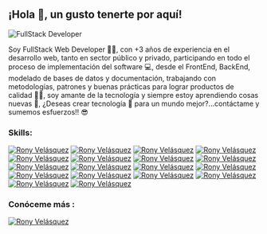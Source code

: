 ##  ¡Hola 👋, un gusto tenerte por aquí!

<img src="https://media-exp1.licdn.com/dms/image/C4E16AQF_-vwA8ZnQug/profile-displaybackgroundimage-shrink_200_800/0/1659232197849?e=1667433600&v=beta&t=rTS9GazGFzqE2wJID_fynTRCSXZIfD3lhvdQj3qsCp8" alt="FullStack Developer" heigth="200" whidth="200">

Soy FullStack Web Developer 👨‍💻, con +3 años de experiencia en el desarrollo web, tanto en sector público y privado, participando en todo el proceso de implementación del software 💻, desde el FrontEnd, BackEnd, modelado de bases de datos y documentación, trabajando con metodologías, patrones y buenas prácticas para lograr productos de calidad 💪🏼, soy amante de la tecnología y siempre estoy aprendiendo cosas nuevas 💖, ¿Deseas crear tecnología 🚀 para un mundo mejor?...contáctame y sumemos esfuerzos!! 😎 

### Skills:
[![Rony Velásquez](https://img.shields.io/badge/PHP-777BB4?style=for-the-badge&logo=php&logoColor=white&link=https://www.ronyvelasquez.com)](https://www.ronyvelasquez.com)
[![Rony Velásquez](https://img.shields.io/badge/Java-ED8B00?style=for-the-badge&logo=java&logoColor=white&link=https://www.ronyvelasquez.com)](https://www.ronyvelasquez.com)
[![Rony Velásquez](https://img.shields.io/badge/C%23-239120?style=for-the-badge&logo=c-sharp&logoColor=white&link=https://www.ronyvelasquez.com)](https://www.ronyvelasquez.com)
[![Rony Velásquez](https://img.shields.io/badge/Laravel-FF2D20?style=for-the-badge&logo=laravel&logoColor=white&link=https://www.ronyvelasquez.com)](https://www.ronyvelasquez.com)
[![Rony Velásquez](https://img.shields.io/badge/Spring-6DB33F?style=for-the-badge&logo=spring&logoColor=white&link=https://www.ronyvelasquez.com)](https://www.ronyvelasquez.com)
[![Rony Velásquez](https://img.shields.io/badge/HTML5-E34F26?style=for-the-badge&logo=html5&logoColor=white&link=https://www.ronyvelasquez.com)](https://www.ronyvelasquez.com)
[![Rony Velásquez](https://img.shields.io/badge/CSS3-1572B6?style=for-the-badge&logo=css3&logoColor=white&link=https://www.ronyvelasquez.com)](https://www.ronyvelasquez.com)
[![Rony Velásquez](https://img.shields.io/badge/Bootstrap-563D7C?style=for-the-badge&logo=bootstrap&logoColor=white&link=https://www.ronyvelasquez.com)](https://www.ronyvelasquez.com)
[![Rony Velásquez](https://img.shields.io/badge/JavaScript-F7DF1E?style=for-the-badge&logo=javascript&logoColor=black&link=https://www.ronyvelasquez.com)](https://www.ronyvelasquez.com)
[![Rony Velásquez](https://img.shields.io/badge/Node.js-43853D?style=for-the-badge&logo=node.js&logoColor=white&link=https://www.ronyvelasquez.com)](https://www.ronyvelasquez.com)
[![Rony Velásquez](https://img.shields.io/badge/Express.js-404D59?style=for-the-badge&link=https://www.ronyvelasquez.com)](https://www.ronyvelasquez.com)
[![Rony Velásquez](https://img.shields.io/badge/jQuery-0769AD?style=for-the-badge&logo=jquery&logoColor=white&link=https://www.ronyvelasquez.com)](https://www.ronyvelasquez.com)
[![Rony Velásquez](https://img.shields.io/badge/Flutter-02569B?style=for-the-badge&logo=flutter&logoColor=white&link=https://www.ronyvelasquez.com)](https://www.ronyvelasquez.com)
[![Rony Velásquez](https://img.shields.io/badge/MySQL-00000F?style=for-the-badge&logo=mysql&logoColor=white&link=https://www.ronyvelasquez.com)](https://www.ronyvelasquez.com)
[![Rony Velásquez](https://img.shields.io/badge/Microsoft_SQL_Server-CC2927?style=for-the-badge&logo=microsoft-sql-server&logoColor=white&link=https://www.ronyvelasquez.com)](https://www.ronyvelasquez.com)
[![Rony Velásquez](https://img.shields.io/badge/PostgreSQL-316192?style=for-the-badge&logo=postgresql&logoColor=white&link=https://www.ronyvelasquez.com)](https://www.ronyvelasquez.com)
[![Rony Velásquez](https://img.shields.io/badge/MongoDB-4EA94B?style=for-the-badge&logo=mongodb&logoColor=white&link=https://www.ronyvelasquez.com)](https://www.ronyvelasquez.com)
[![Rony Velásquez](https://img.shields.io/badge/Amazon_AWS-232F3E?style=for-the-badge&logo=amazon-aws&logoColor=white&link=https://www.ronyvelasquez.com)](https://www.ronyvelasquez.com)

### Conóceme más :
[![Rony Velásquez](https://img.shields.io/badge/-ronyvelasquez-blue?style=flat-square&logo=Linkedin&logoColor=white&link=https://www.linkedin.com/in/ronyvelasquez/)](https://www.linkedin.com/in/ronyvelasquez/)

